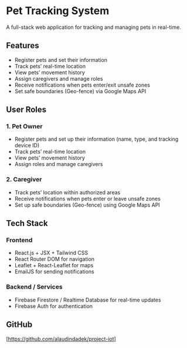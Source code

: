 # Pet Tracking System

A full-stack web application for tracking and managing pets in real-time.

## Features
- Register pets and set their information
- Track pets’ real-time location
- View pets’ movement history
- Assign caregivers and manage roles
- Receive notifications when pets enter/exit unsafe zones
- Set safe boundaries (Geo-fence) via Google Maps API

## User Roles

### 1. Pet Owner
- Register pets and set up their information (name, type, and tracking device ID)
- Track pets’ real-time location
- View pets’ movement history
- Assign roles and manage caregivers

### 2. Caregiver
- Track pets’ location within authorized areas
- Receive notifications when pets enter or leave unsafe zones
- Set up safe boundaries (Geo-fence) using Google Maps API

## Tech Stack

### Frontend
- React.js + JSX + Tailwind CSS
- React Router DOM for navigation
- Leaflet + React-Leaflet for maps
- EmailJS for sending notifications

### Backend / Services
- Firebase Firestore / Realtime Database for real-time updates
- Firebase Auth for authentication

## GitHub
[https://github.com/alaudindadek/project-iot]
